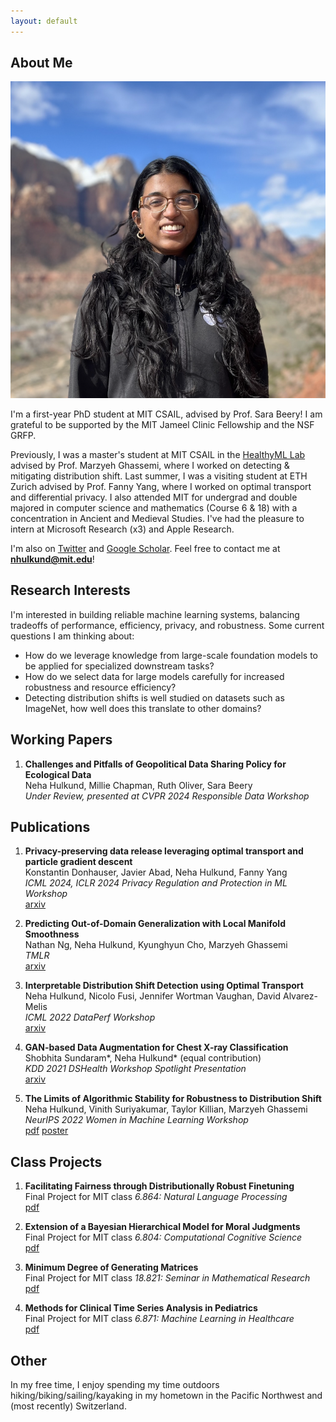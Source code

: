 ```yaml
---
layout: default
---
```


## About Me

<img class="profile-picture" src="prof_utah_2.png">

I'm a first-year PhD student at MIT CSAIL, advised by Prof. Sara Beery! I am grateful to be supported by the MIT Jameel Clinic Fellowship and the NSF GRFP.

Previously, I was a master's student at MIT CSAIL in the [HealthyML Lab](https://healthyml.org) advised by Prof. Marzyeh Ghassemi, where I worked on detecting & mitigating distribution shift. Last summer, I was a visiting student at ETH Zurich advised by Prof. Fanny Yang, where I worked on optimal transport and differential privacy. I also attended MIT for undergrad and double majored in computer science and mathematics (Course 6 & 18) with a concentration in Ancient and Medieval Studies. I've had the pleasure to intern at Microsoft Research (x3) and Apple Research. 

I'm also on [Twitter](https://twitter.com/NHulkund) and [Google Scholar](https://scholar.google.com/citations?user=MzRVTNoAAAAJ&hl=en). Feel free to contact me at **nhulkund@mit.edu**! 

## Research Interests

I'm interested in building reliable machine learning systems, balancing tradeoffs of performance, efficiency, privacy, and robustness. Some current questions I am thinking about:
- How do we leverage knowledge from large-scale foundation models to be applied for specialized downstream tasks?
- How do we select data for large models carefully for increased robustness and resource efficiency?
- Detecting distribution shifts is well studied on datasets such as ImageNet, how well does this translate to other domains?

## Working Papers
1. **Challenges and Pitfalls of Geopolitical Data Sharing Policy for Ecological Data**\
Neha Hulkund, Millie Chapman, Ruth Oliver, Sara Beery \
*Under Review, presented at CVPR 2024 Responsible Data Workshop*

## Publications

1. **Privacy-preserving data release leveraging optimal transport and particle gradient descent**\
Konstantin Donhauser, Javier Abad, Neha Hulkund, Fanny Yang \
*ICML 2024, ICLR 2024 Privacy Regulation and Protection in ML Workshop* \
[arxiv](https://arxiv.org/abs/2401.17823)

2. **Predicting Out-of-Domain Generalization with Local Manifold Smoothness**\
Nathan Ng, Neha Hulkund, Kyunghyun Cho, Marzyeh Ghassemi \
*TMLR*\
[arxiv](https://openreview.net/pdf?id=jYkWdJzTwn)

3. **Interpretable Distribution Shift Detection using Optimal Transport**\
Neha Hulkund, Nicolo Fusi, Jennifer Wortman Vaughan, David Alvarez-Melis \
*ICML 2022 DataPerf Workshop* \
[arxiv](https://arxiv.org/pdf/2208.02896.pdf)

4. **GAN-based Data Augmentation for Chest X-ray Classification**\
Shobhita Sundaram\*, Neha Hulkund\* (equal contribution)\
*KDD 2021 DSHealth Workshop Spotlight Presentation*\
[arxiv](https://arxiv.org/pdf/2107.02970.pdf)

5. **The Limits of Algorithmic Stability for Robustness to Distribution Shift** \
Neha Hulkund, Vinith Suriyakumar, Taylor Killian, Marzyeh Ghassemi\
*NeurIPS 2022 Women in Machine Learning Workshop* \
[pdf](https://drive.google.com/file/d/1J8NJZJJv_lEI-bS6WqQHMNPTjwODvbBY/view?usp=sharing)
[poster](https://drive.google.com/file/d/1S1W2BL_NpgCNgbSkugarDmj5iFMF7EhD/view?usp=share_link)

## Class Projects
1. **Facilitating Fairness through Distributionally Robust Finetuning**\
Final Project for MIT class *6.864: Natural Language Processing*\
[pdf](https://drive.google.com/file/d/14T0o401LiZr772WwZkGg2Mf-Mt7m8Vjx/view?usp=share_link)

2. **Extension of a Bayesian Hierarchical Model for Moral Judgments**\
Final Project for MIT class *6.804: Computational Cognitive Science*\
[pdf](https://drive.google.com/file/d/1f0UMBvd9_rlW5LJxU9tn2UXnBRywyOKH/view?usp=sharing)

3. **Minimum Degree of Generating Matrices**\
Final Project for MIT class *18.821: Seminar in Mathematical Research*\
[pdf](https://drive.google.com/file/d/12xdOv5r0wrc9y5k3k1_rHAKYShrORQ4j/view?usp=sharing)

4. **Methods for Clinical Time Series Analysis in Pediatrics**\
Final Project for MIT class *6.871: Machine Learning in Healthcare*\
[pdf](https://drive.google.com/file/d/1OwCuu6WlETLEwfqDormRkT87XkeiYt6k/view?usp=sharing)

## Other
In my free time, I enjoy spending my time outdoors 
hiking/biking/sailing/kayaking in my hometown in the Pacific Northwest and (most 
recently) Switzerland. 

<!-- This is a [link](http://google.com). Something *italics* and something **bold**.

Here is a table

Year | Award | Category
-----|-------|--------
2014 | Emmy  | Won Outstanding Lead Actor in a miniseries or a movie
2015 | BAFTA | Nominated for Best Leading Actor for Sherlock
2014 | Satellite | Won Best Actor miniseries or television film

Here is a horizontal rule

---

Here is a blockquote

> To a great mind, nothing is little -->

